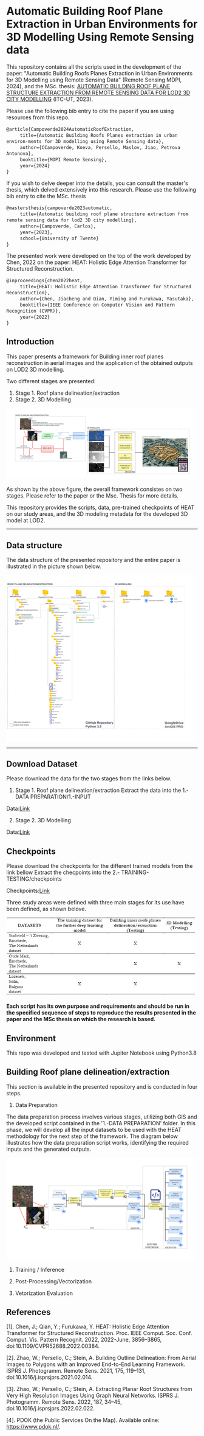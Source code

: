 # **Automatic Building Roof Plane Extraction in Urban Environments for 3D Modelling Using Remote Sensing data**

 This repository contains all the  scripts used in the development of the paper: "Automatic Building Roofs Planes Extraction in Urban Environments for 3D Modelling using Remote Sensing Data" (Remote Sensing MDPI, 2024), and the MSc. thesis: [AUTOMATIC BUILDING ROOF PLANE STRUCTURE EXTRACTION FROM REMOTE SENSING DATA FOR LOD2 3D CITY MODELLING](http://essay.utwente.nl/96138/) (ITC-UT, 2023).

Please use the following bib entry to cite the paper if you are using resources from this repo.

```
@article{Campoverde2024AutomaticRoofExtraction,
     title={Automatic Building Roofs Planes extraction in urban environ-ments for 3D modelling using Remote Sensing data},
     author={CCampoverde, Koeva, Persello, Maslov, Jiao, Petrova Antonova},
     booktitle={MDPI Remote Sensing},
     year={2024}
} 
```

If you wish to delve deeper into the details, you can consult the master's thesis, which delved extensively into this research. Please use the following bib entry to cite the MSc. thesis
```
@mastersthesis{campoverde2023automatic,
     title={Automatic building roof plane structure extraction from remote sensing data for lod2 3D city modelling},
     author={Campoverde, Carlos},
     year={2023},
     school={University of Twente}
} 
```
The presented work were developed on the top of the work developed by Chen, 2022 on the paper: HEAT: Holistic Edge Attention Transformer for Structured Reconstruction.

```
@inproceedings{chen2022heat,
     title={HEAT: Holistic Edge Attention Transformer for Structured Reconstruction},
     author={Chen, Jiacheng and Qian, Yiming and Furukawa, Yasutaka},
     booktitle={IEEE Conference on Computer Vision and Pattern Recognition (CVPR)},
     year={2022}
} 
```
## **Introduction**

This paper presents a framework for Building inner roof planes reconstruction in aerial images and the application of the obtained outputs on LOD2 3D modelling.

Two different stages are presented:

1) Stage 1. Roof plane delineation/extraction
2) Stage 2. 3D Modelling

![INTRO1](./5.-PLOTS/Intro.svg)

As shown by the above figure, the overall framework consistes on two stages. Please refer to the paper or the Msc. Thesis for more details.

This repository provides the scripts, data, pre-trained checkpoints of HEAT on our study areas, and the 3D modeling metadata for the developed 3D model at LOD2.

---
## **Data structure**
The data structure of the presented repository and the entire paper is illustrated in the picture shown below.

![DATASTRUCTURE](./5.-PLOTS/Datastructure.svg)

---
## **Download Dataset**
Please download the data for the two stages from the links below. 

1) Stage 1. Roof plane delineation/extraction
Extract the data into the 1.- DATA PREPARATION/1.-INPUT

Data:[Link](https://drive.google.com/drive/folders/12AmomRCLc28QwAtFo-9YXQpJq4Q_FTAk?usp=drive_link)


2) Stage 2. 3D Modelling

Data:[Link](https://drive.google.com/drive/folders/1C0qwlgx6gXsfIcFQd_x9gPT2yih6e-jf?usp=sharing)

## **Checkpoints**
Please download the checkpoints for the different trained models from the link bellow
Extract the checpoints into the 2.- TRAINING-TESTING/checkpoints


Checkpoints:[Link](https://drive.google.com/drive/folders/1DMv5N5BE8Zcp8gLNU24Ylr9jZSnLxp9V?usp=sharing)


Three study areas were defined with three main stages for its use have been defined, as shown belove.

![SPLIT](./5.-PLOTS/DatasetSplit.jpg)



#### Each script has its own purpose and requirements and should be run in the specified sequence of steps to reproduce the results presented in the paper and the MSc thesis on which the research is based.

## **Environment**

This repo was developed and tested with Jupiter Notebook using Python3.8

## **Building  Roof plane delineation/extraction**

This section is available in the presented repository and is conducted in four steps.

1) Data Preparation

The data preparation process involves various stages, utilizing both GIS and the developed script contained in the '1.-DATA PREPARATION' folder. In this phase, we will develop all the input datasets to be used with the HEAT methodology for the next step of the framework. The diagram below illustrates how the data preparation script works, identifying the required inputs and the generated outputs.

![DatasetPreparation](./5.-PLOTS/DatasetPreparation.svg)


1) Training / Inference



1) Post-Processing/Vectorization

1) Vetorization Evaluation


## **References**

[1]. Chen, J.; Qian, Y.; Furukawa, Y. HEAT: Holistic Edge Attention Transformer for Structured Reconstruction. Proc. IEEE Comput. Soc. Conf. Comput. Vis. Pattern Recognit. 2022, 2022-June, 3856–3865, doi:10.1109/CVPR52688.2022.00384.

[2]. Zhao, W.; Persello, C.; Stein, A. Building Outline Delineation: From Aerial Images to Polygons with an Improved End-to-End Learning Framework. ISPRS J. Photogramm. Remote Sens. 2021, 175, 119–131, doi:10.1016/j.isprsjprs.2021.02.014.

[3]. Zhao, W.; Persello, C.; Stein, A. Extracting Planar Roof Structures from Very High Resolution Images Using Graph Neural Networks. ISPRS J. Photogramm. Remote Sens. 2022, 187, 34–45, doi:10.1016/j.isprsjprs.2022.02.022.

[4]. PDOK (the Public Services On the Map). Available online: https://www.pdok.nl/.